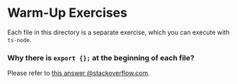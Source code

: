 # Warm-Up Exercises

Each file in this directory is a separate exercise, which you can execute with `ts-node`.

### Why there is `export {};` at the beginning of each file?

Please refer to [this answer @stackoverflow.com](https://stackoverflow.com/questions/40900791/cannot-redeclare-block-scoped-variable-in-unrelated-files).